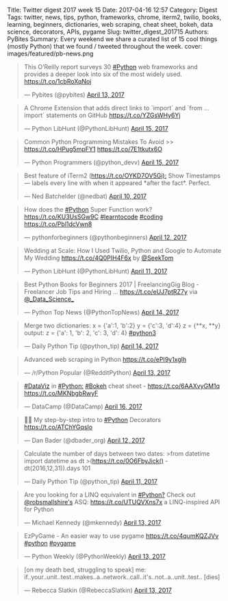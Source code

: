Title: Twitter digest 2017 week 15
Date: 2017-04-16 12:57
Category: Digest
Tags: twitter, news, tips, python, frameworks, chrome, iterm2, twilio, books, learning, beginners, dictionaries, web scraping, cheat sheet, bokeh, data science, decorators, APIs, pygame 
Slug: twitter_digest_201715
Authors: PyBites
Summary: Every weekend we share a curated list of 15 cool things (mostly Python) that we found / tweeted throughout the week.
cover: images/featured/pb-news.png

<blockquote class="twitter-tweet"><p>This O’Reilly report surveys 30 <a href="https://twitter.com/search/#Python" target="_blank">#Python</a> web frameworks and provides a deeper look into six of the most widely used. <a href="https://t.co/1cbRoXqNoj" title="https://t.co/1cbRoXqNoj" target="_blank">https://t.co/1cbRoXqNoj</a></p>— Pybites (@pybites) <a href="https://twitter.com/pybites/status/852588935859638276" data-datetime="2017-04-13T18:26:57+00:00">April 13, 2017</a></blockquote>

<blockquote class="twitter-tweet"><p>A Chrome Extension that adds direct links to `import` and `from ... import` statements on GitHub <a href="https://t.co/YZGsWHy6Yj" title="https://t.co/YZGsWHy6Yj" target="_blank">https://t.co/YZGsWHy6Yj</a></p>— Python LibHunt (@PythonLibHunt) <a href="https://twitter.com/PythonLibHunt/status/853097341678608385" data-datetime="2017-04-15T04:07:10+00:00">April 15, 2017</a></blockquote>

<blockquote class="twitter-tweet"><p>Common Python Programming Mistakes To Avoid &gt;&gt; <a href="https://t.co/HPug5mpFY1" title="https://t.co/HPug5mpFY1" target="_blank">https://t.co/HPug5mpFY1</a> <a href="https://t.co/7E1tkutx6O" title="https://t.co/7E1tkutx6O" target="_blank">https://t.co/7E1tkutx6O</a></p>— Python Programmers (@python_devv) <a href="https://twitter.com/python_devv/status/853275822060433409" data-datetime="2017-04-15T15:56:23+00:00">April 15, 2017</a></blockquote>

<blockquote class="twitter-tweet"><p>Best feature of iTerm2 (<a href="https://t.co/OYKD7OV5Gi):" title="https://t.co/OYKD7OV5Gi):" target="_blank">https://t.co/OYKD7OV5Gi):</a> Show Timestamps — labels every line with when it appeared *after the fact*. Perfect.</p>— Ned Batchelder (@nedbat) <a href="https://twitter.com/nedbat/status/851493125394747392" data-datetime="2017-04-10T17:52:35+00:00">April 10, 2017</a></blockquote>

<blockquote class="twitter-tweet"><p>How does the <a href="https://twitter.com/search/#Python" target="_blank">#Python</a> Super Function work? <a href="https://t.co/KU3UsSGw9C" title="https://t.co/KU3UsSGw9C" target="_blank">https://t.co/KU3UsSGw9C</a> <a href="https://twitter.com/search/#learntocode" target="_blank">#learntocode</a> <a href="https://twitter.com/search/#coding" target="_blank">#coding</a> <a href="https://t.co/Pbl1dcVwn8" title="https://t.co/Pbl1dcVwn8" target="_blank">https://t.co/Pbl1dcVwn8</a></p>— pythonforbeginners (@pythonbeginners) <a href="https://twitter.com/pythonbeginners/status/852160277969866752" data-datetime="2017-04-12T14:03:37+00:00">April 12, 2017</a></blockquote>

<blockquote class="twitter-tweet"><p>Wedding at Scale: How I Used Twilio, Python and Google to Automate My Wedding <a href="https://t.co/4Q0PIH4F6x" title="https://t.co/4Q0PIH4F6x" target="_blank">https://t.co/4Q0PIH4F6x</a> by <a href="https://twitter.com/@SeekTom" target="_blank">@SeekTom</a></p>— Python LibHunt (@PythonLibHunt) <a href="https://twitter.com/PythonLibHunt/status/851859173646024705" data-datetime="2017-04-11T18:07:08+00:00">April 11, 2017</a></blockquote>

<blockquote class="twitter-tweet"><p>Best Python Books for Beginners 2017 | FreelancingGig Blog - Freelancer Job Tips and Hiring ... <a href="https://t.co/eUJ7ptRZ7y" title="https://t.co/eUJ7ptRZ7y" target="_blank">https://t.co/eUJ7ptRZ7y</a> via <a href="https://twitter.com/@_Data_Science_" target="_blank">@_Data_Science_</a></p>— Python Top News (@PythonTopNews) <a href="https://twitter.com/PythonTopNews/status/852980450654134272" data-datetime="2017-04-14T20:22:41+00:00">April 14, 2017</a></blockquote>

<blockquote class="twitter-tweet"><p>Merge two dictionaries: x = {'a':1, 'b':2} y = {'c':3, 'd':4} z = {**x, **y} output: z = {'a': 1, 'b': 2, 'c': 3, 'd': 4} <a href="https://twitter.com/search/#python3" target="_blank">#python3</a></p>— Daily Python Tip (@python_tip) <a href="https://twitter.com/python_tip/status/852828279019057152" data-datetime="2017-04-14T10:18:01+00:00">April 14, 2017</a></blockquote>

<blockquote class="twitter-tweet"><p>Advanced web scraping in Python <a href="https://t.co/ePI9y1xgIh" title="https://t.co/ePI9y1xgIh" target="_blank">https://t.co/ePI9y1xgIh</a></p>— /r/Python Popular (@RedditPython) <a href="https://twitter.com/RedditPython/status/852416072666009600" data-datetime="2017-04-13T07:00:03+00:00">April 13, 2017</a></blockquote>

<blockquote class="twitter-tweet"><p><a href="https://twitter.com/search/#DataViz" target="_blank">#DataViz</a> in <a href="https://twitter.com/search/#Python:" target="_blank">#Python:</a> <a href="https://twitter.com/search/#Bokeh" target="_blank">#Bokeh</a> cheat sheet - <a href="https://t.co/6AAXvyGM1q" title="https://t.co/6AAXvyGM1q" target="_blank">https://t.co/6AAXvyGM1q</a> <a href="https://t.co/MKNbgbRwyF" title="https://t.co/MKNbgbRwyF" target="_blank">https://t.co/MKNbgbRwyF</a></p>— DataCamp (@DataCamp) <a href="https://twitter.com/DataCamp/status/853518411044982785" data-datetime="2017-04-16T08:00:21+00:00">April 16, 2017</a></blockquote>

<blockquote class="twitter-tweet"><p>📰🐍 My step-by-step intro to <a href="https://twitter.com/search/#Python" target="_blank">#Python</a> Decorators <a href="https://t.co/ATChYGqsIo" title="https://t.co/ATChYGqsIo" target="_blank">https://t.co/ATChYGqsIo</a></p>— Dan Bader (@dbader_org) <a href="https://twitter.com/dbader_org/status/851990002510778368" data-datetime="2017-04-12T02:47:00+00:00">April 12, 2017</a></blockquote>

<blockquote class="twitter-tweet"><p>Calculate the number of days between two dates: &gt;from datetime import datetime as dt &gt;(<a href="https://t.co/0O6FbyJick()" title="https://t.co/0O6FbyJick()" target="_blank">https://t.co/0O6FbyJick()</a> - dt(2016,12,31)).days 101</p>— Daily Python Tip (@python_tip) <a href="https://twitter.com/python_tip/status/851781899387379713" data-datetime="2017-04-11T13:00:04+00:00">April 11, 2017</a></blockquote>

<blockquote class="twitter-tweet"><p>Are you looking for a LINQ equivalent in <a href="https://twitter.com/search/#Python?" target="_blank">#Python?</a> Check out <a href="https://twitter.com/@robsmallshire's" target="_blank">@robsmallshire's</a> ASQ: <a href="https://t.co/UTUQVXns7x" title="https://t.co/UTUQVXns7x" target="_blank">https://t.co/UTUQVXns7x</a> a LINQ-inspired API for Python</p>— Michael Kennedy (@mkennedy) <a href="https://twitter.com/mkennedy/status/852535204686176256" data-datetime="2017-04-13T14:53:26+00:00">April 13, 2017</a></blockquote>

<blockquote class="twitter-tweet"><p>EzPyGame - An easier way to use pygame <a href="https://t.co/4qumKQZJVv" title="https://t.co/4qumKQZJVv" target="_blank">https://t.co/4qumKQZJVv</a> <a href="https://twitter.com/search/#python" target="_blank">#python</a> <a href="https://twitter.com/search/#pygame" target="_blank">#pygame</a></p>— Python Weekly (@PythonWeekly) <a href="https://twitter.com/PythonWeekly/status/852552328251047941" data-datetime="2017-04-13T16:01:29+00:00">April 13, 2017</a></blockquote>

<blockquote class="twitter-tweet"><p>[on my death bed, struggling to speak] me: if..your..unit..test..makes..a..network..call..it's..not..a..unit..test.. [dies]</p>— Rebecca Slatkin (@RebeccaSlatkin) <a href="https://twitter.com/RebeccaSlatkin/status/852627030092939274" data-datetime="2017-04-13T20:58:19+00:00">April 13, 2017</a></blockquote>